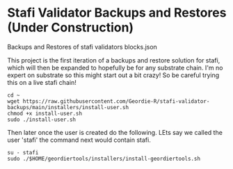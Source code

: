 # Stafi Validator Backups and Restores (Under Construction)
Backups and Restores of stafi validators blocks.json

This project is the first iteration of a backups and restore solution for stafi, which will then be expanded to hopefully be for any substrate chain.  I'm no expert on substrate so this might start out a bit crazy! So be careful trying this on a live stafi chain!

```
cd ~
wget https://raw.githubusercontent.com/Geordie-R/stafi-validator-backups/main/installers/install-user.sh
chmod +x install-user.sh
sudo ./install-user.sh
```

Then later once the user is created do the following.  LEts say we called the user 'stafi' the command next would contain stafi.

```
su - stafi
sudo ./$HOME/geordiertools/installers/install-geordiertools.sh


```

